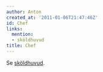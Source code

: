 ```yaml
---
author: Anton
created_at: '2011-01-06T21:47:46Z'
id: Chef
links:
  mention:
  - sköldhuvud
title: Chef
---
```


Se [sköldhuvud].

  [sköldhuvud]: sköldhuvud
